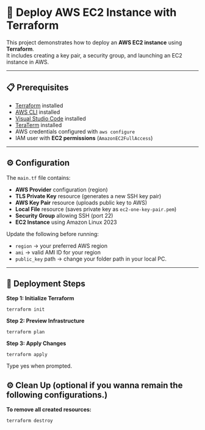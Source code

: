 # 🚀 Deploy AWS EC2 Instance with Terraform

This project demonstrates how to deploy an **AWS EC2 instance** using **Terraform**.  
It includes creating a key pair, a security group, and launching an EC2 instance in AWS.

---

## 📋 Prerequisites

- [Terraform](https://youtu.be/12p3s0gtN_U) installed
- [AWS CLI](https://youtu.be/A1wZ3DeKX8g) installed
- [Visual Studio Code](https://youtu.be/AJ55GBoixSU) installed
- [TeraTerm](https://youtu.be/CyiuLCB2SBU) installed
- AWS credentials configured with `aws configure`
- IAM user with **EC2 permissions** (`AmazonEC2FullAccess`)

---

## ⚙️ Configuration

The `main.tf` file contains:

- **AWS Provider** configuration (region)  
- **TLS Private Key** resource (generates a new SSH key pair)  
- **AWS Key Pair** resource (uploads public key to AWS)  
- **Local File** resource (saves private key as `ec2-one-key-pair.pem`)
- **Security Group** allowing SSH (port 22)  
- **EC2 Instance** using Amazon Linux 2023 

Update the following before running:
- `region` → your preferred AWS region  
- `ami` → valid AMI ID for your region  
- `public_key` path → change your folder path in your local PC.

---

## 🚀 Deployment Steps

**Step 1: Initialize Terraform**

```
terraform init
```

**Step 2: Preview Infrastructure**

```
terraform plan
```

**Step 3: Apply Changes**

```
terraform apply
```
Type yes when prompted.

## ⚙️ Clean Up (optional if you wanna remain the following configurations.)

**To remove all created resources:**

```
terraform destroy
```